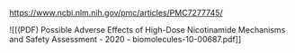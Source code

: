 
https://www.ncbi.nlm.nih.gov/pmc/articles/PMC7277745/

![[(PDF) Possible Adverse Effects of High-Dose Nicotinamide Mechanisms and Safety Assessment - 2020 - biomolecules-10-00687.pdf]]
